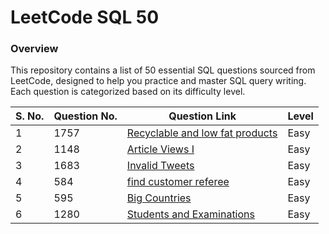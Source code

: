 # LeetCode  SQL 50
### Overview
This repository contains a list of 50 essential SQL questions sourced from LeetCode, designed to help you practice and master SQL query writing. Each question is categorized based on its difficulty level.

| S. No. | Question No. | Question Link | Level | 
| ------ | ------------ | ------------- | ----- |
| 1      | 1757         | [Recyclable and low fat products](https://leetcode.com/problems/recyclable-and-low-fat-products/?envType=study-plan-v2&envId=top-sql-50) | Easy  |
| 2      | 1148         | [Article Views I](https://leetcode.com/problems/article-views-i/description/?envType=study-plan-v2&envId=top-sql-50) | Easy  |
| 3      | 1683         | [Invalid Tweets ](https://leetcode.com/problems/invalid-tweets/description/?envType=study-plan-v2&envId=top-sql-50) | Easy  |
| 4      | 584         | [find customer referee ](https://leetcode.com/problems/find-customer-referee/description/?envType=study-plan-v2&envId=top-sql-50) | Easy  |
| 5      | 595         | [Big Countries](https://leetcode.com/problems/big-countries/description/?envType=study-plan-v2&envId=top-sql-50) | Easy  |
| 6      | 1280         | [ Students and Examinations](https://leetcode.com/problems/students-and-examinations/description/?envType=study-plan-v2&envId=top-sql-50) | Easy  |










